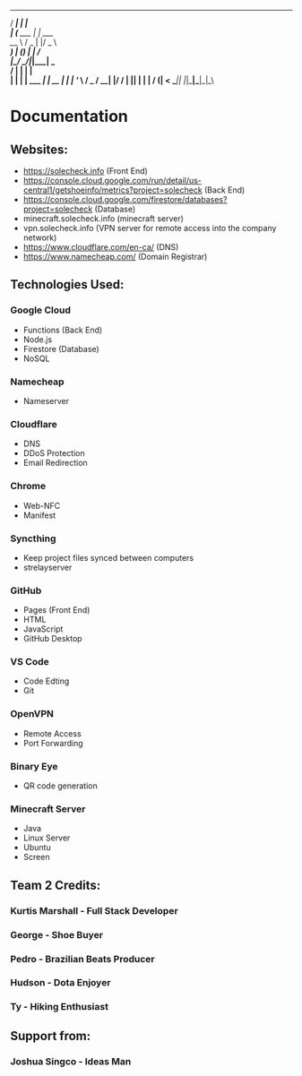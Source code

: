
   _____       _              
  / ____|     | |             
 | (___   ___ | | ___         
  \___ \ / _ \| |/ _ \        
  ____) | (_) | |  __/        
 |_____/ \___/|_|\___|   _    
  / ____| |             | |   
 | |    | |__   ___  ___| | __
 | |    | '_ \ / _ \/ __| |/ /
 | |____| | | |  __/ (__|   < 
  \_____|_| |_|\___|\___|_|\_\
                              
                              

# Documentation

## Websites:
- https://solecheck.info (Front End)
- https://console.cloud.google.com/run/detail/us-central1/getshoeinfo/metrics?project=solecheck (Back End)
- https://console.cloud.google.com/firestore/databases?project=solecheck (Database)
- minecraft.solecheck.info (minecraft server)
- vpn.solecheck.info (VPN server for remote access into the company network)
- https://www.cloudflare.com/en-ca/ (DNS)
- https://www.namecheap.com/ (Domain Registrar)


## Technologies Used:

### Google Cloud
- Functions (Back End)
- Node.js
- Firestore (Database)
- NoSQL

### Namecheap
- Nameserver

### Cloudflare
- DNS  
- DDoS Protection  
- Email Redirection  

### Chrome
- Web-NFC  
- Manifest  

### Syncthing
- Keep project files synced between computers
- strelayserver

### GitHub
- Pages (Front End)  
- HTML  
- JavaScript  
- GitHub Desktop  

### VS Code
- Code Edting
- Git  

### OpenVPN
- Remote Access
- Port Forwarding

### Binary Eye
- QR code generation

### Minecraft Server
- Java
- Linux Server
- Ubuntu
- Screen

## Team 2 Credits:

### Kurtis Marshall - Full Stack Developer
### George - Shoe Buyer
### Pedro - Brazilian Beats Producer
### Hudson - Dota Enjoyer
### Ty - Hiking Enthusiast


## Support from:

### Joshua Singco - Ideas Man  